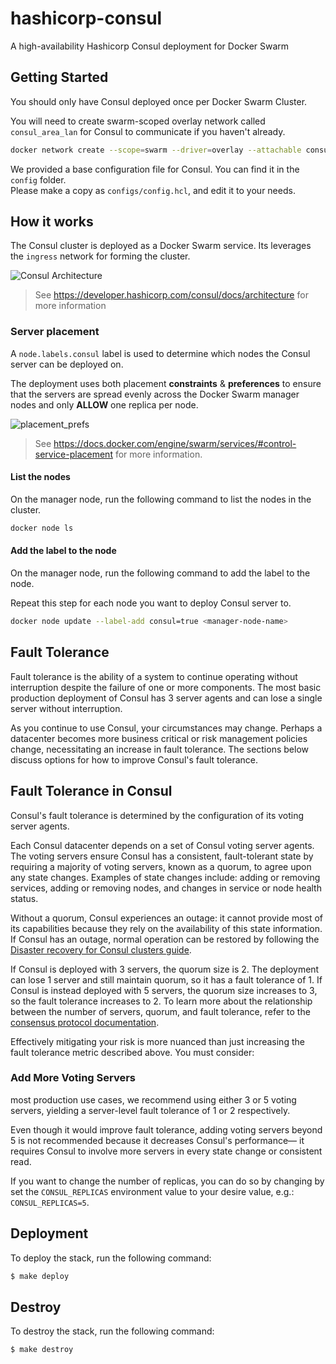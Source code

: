 # hashicorp-consul
A high-availability Hashicorp Consul deployment for Docker Swarm

## Getting Started

You should only have Consul deployed once per Docker Swarm Cluster.

You will need to create swarm-scoped overlay network called `consul_area_lan` for Consul to communicate if you haven't already.

```sh
docker network create --scope=swarm --driver=overlay --attachable consul_area_lan
```

We provided a base configuration file for Consul. You can find it in the `config` folder.  
Please make a copy as `configs/config.hcl`, and edit it to your needs.

## How it works

The Consul cluster is deployed as a Docker Swarm service. Its leverages the `ingress` network for forming the cluster.

![Consul Architecture](https://content.hashicorp.com/api/assets?product=consul&version=refs%2Fheads%2Frelease%2F1.16.x&asset=website%2Fpublic%2Fimg%2Fconsul-arch%2Fconsul-arch-overview-control-plane.svg&width=960&height=540)
> See https://developer.hashicorp.com/consul/docs/architecture for more information

### Server placement

A `node.labels.consul` label is used to determine which nodes the Consul server can be deployed on.

The deployment uses both placement **constraints** & **preferences** to ensure that the servers are spread evenly across the Docker Swarm manager nodes and only **ALLOW** one replica per node.

![placement_prefs](https://docs.docker.com/engine/swarm/images/placement_prefs.png)

> See https://docs.docker.com/engine/swarm/services/#control-service-placement for more information.

#### List the nodes
On the manager node, run the following command to list the nodes in the cluster.

```sh
docker node ls
```

#### Add the label to the node
On the manager node, run the following command to add the label to the node.

Repeat this step for each node you want to deploy Consul server to.

```sh
docker node update --label-add consul=true <manager-node-name>
```

## Fault Tolerance
Fault tolerance is the ability of a system to continue operating without interruption despite the failure of one or more components. The most basic production deployment of Consul has 3 server agents and can lose a single server without interruption.

As you continue to use Consul, your circumstances may change. Perhaps a datacenter becomes more business critical or risk management policies change, necessitating an increase in fault tolerance. The sections below discuss options for how to improve Consul's fault tolerance.

## Fault Tolerance in Consul
Consul's fault tolerance is determined by the configuration of its voting server agents.

Each Consul datacenter depends on a set of Consul voting server agents. The voting servers ensure Consul has a consistent, fault-tolerant state by requiring a majority of voting servers, known as a quorum, to agree upon any state changes. Examples of state changes include: adding or removing services, adding or removing nodes, and changes in service or node health status.

Without a quorum, Consul experiences an outage: it cannot provide most of its capabilities because they rely on the availability of this state information. If Consul has an outage, normal operation can be restored by following the [Disaster recovery for Consul clusters guide](https://developer.hashicorp.com/consul/tutorials/datacenter-operations/recovery-outage).

If Consul is deployed with 3 servers, the quorum size is 2. The deployment can lose 1 server and still maintain quorum, so it has a fault tolerance of 1. If Consul is instead deployed with 5 servers, the quorum size increases to 3, so the fault tolerance increases to 2. To learn more about the relationship between the number of servers, quorum, and fault tolerance, refer to the [consensus protocol documentation](https://developer.hashicorp.com/consul/docs/architecture/consensus#deployment_table).

Effectively mitigating your risk is more nuanced than just increasing the fault tolerance metric described above. You must consider:

### Add More Voting Servers
most production use cases, we recommend using either 3 or 5 voting servers, yielding a server-level fault tolerance of 1 or 2 respectively.

Even though it would improve fault tolerance, adding voting servers beyond 5 is not recommended because it decreases Consul's performance— it requires Consul to involve more servers in every state change or consistent read.

If you want to change the number of replicas, you can do so by changing by set the `CONSUL_REPLICAS` environment value to your desire value, e.g.: `CONSUL_REPLICAS=5`.

## Deployment

To deploy the stack, run the following command:

```sh
$ make deploy
```

## Destroy

To destroy the stack, run the following command:

```sh
$ make destroy
```
